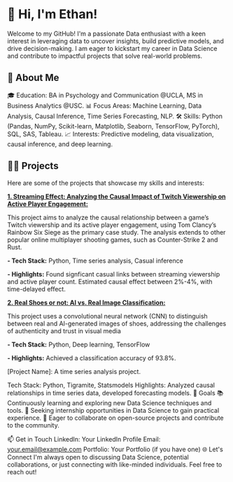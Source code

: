 # 👋 Hi, I'm Ethan!
Welcome to my GitHub! I'm a passionate Data enthusiast with a keen interest in leveraging data to uncover insights, build predictive models, and drive decision-making. I am eager to kickstart my career in Data Science and contribute to impactful projects that solve real-world problems.

## 🌟 About Me
🎓 Education: BA in Psychology and Communication @UCLA, MS in Business Analytics @USC.
📊 Focus Areas: Machine Learning, Data Analysis, Causal Inference, Time Series Forecasting, NLP.
🛠️ Skills: Python (Pandas, NumPy, Scikit-learn, Matplotlib, Seaborn, TensorFlow, PyTorch), SQL, SAS, Tableau.
📈 Interests: Predictive modeling, data visualization, causal inference, and deep learning.

## 🧑‍💻 Projects
Here are some of the projects that showcase my skills and interests:

[**1. Streaming Effect: Analyzing the Causal Impact of Twitch Viewership on Active Player Engagement:**](https://github.com/sputnik-h/streaming-influence-on-game-popularity)

This project aims to analyze the causal relationship between a game’s Twitch viewership and its active player engagement, using Tom Clancy’s Rainbow Six Siege as the primary case study. The analysis extends to other popular online multiplayer shooting games, such as Counter-Strike 2 and Rust.

**- Tech Stack:** Python, Time series analysis, Casual inference

**- Highlights:** Found signficant casual links between streaming viewership and active player count. Estimated causal effect between 2%-4%, with time-delayed effect.

[**2. Real Shoes or not: AI vs. Real Image Classification:**](https://github.com/sputnik-h/fake-vs-real-images)

This project uses a convolutional neural network (CNN) to distinguish between real and AI-generated images of shoes, addressing the challenges of authenticity and trust in visual media

**- Tech Stack:** Python, Deep learning, TensorFlow 

**- Highlights:** Achieved a classification accuracy of 93.8%.

[Project Name]: A time series analysis project.

Tech Stack: Python, Tigramite, Statsmodels
Highlights: Analyzed causal relationships in time series data, developed forecasting models.
🚀 Goals
📚 Continuously learning and exploring new Data Science techniques and tools.
🏢 Seeking internship opportunities in Data Science to gain practical experience.
🤝 Eager to collaborate on open-source projects and contribute to the community.

📫 Get in Touch
LinkedIn: Your LinkedIn Profile
Email: your.email@example.com
Portfolio: Your Portfolio (if you have one)
🌐 Let's Connect
I'm always open to discussing Data Science, potential collaborations, or just connecting with like-minded individuals. Feel free to reach out!
